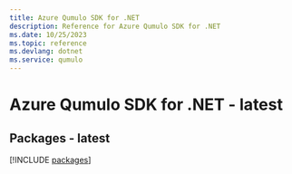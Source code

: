 ```yaml
---
title: Azure Qumulo SDK for .NET
description: Reference for Azure Qumulo SDK for .NET
ms.date: 10/25/2023
ms.topic: reference
ms.devlang: dotnet
ms.service: qumulo
---
```

# Azure Qumulo SDK for .NET - latest
## Packages - latest
[!INCLUDE [packages](qumulo-index.md)]